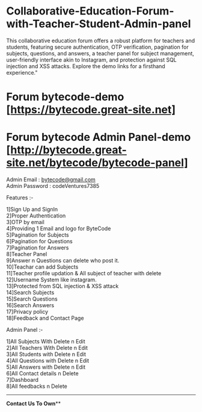 # Collaborative-Education-Forum-with-Teacher-Student-Admin-panel
This collaborative education forum offers a robust platform for teachers and students, featuring secure authentication, OTP verification, pagination for subjects, questions, and answers, a teacher panel for subject management, user-friendly interface akin to Instagram, and protection against SQL injection and XSS attacks. Explore the demo links for a firsthand experience."

# Forum bytecode-demo [https://bytecode.great-site.net]

# Forum bytecode Admin Panel-demo [http://bytecode.great-site.net/bytecode/bytecode-panel]

Admin Email : bytecode@gmail.com                                         
Admin Password : codeVentures7385

Features :-

1]Sign Up and SignIn \
2]Proper Authentication \
3]OTP by email \
4]Providing 1 Email and logo for ByteCode \
5]Pagination for Subjects \
6]Pagination for Questions \
7]Pagination for Answers \
8]Teacher Panel \
9]Answer n Questions can delete who post it. \
10]Teachar can add Subjects \
11]Teacher profile updation & All subject of teacher with delete \
12]Username System like instagram. \
13]Protected from SQL injection & XSS attack \
14]Search Subjects \
15]Search Questions \
16]Search Answers \
17]Privacy policy \
18]Feedback and Contact Page 

Admin Panel :-

1]All Subjects With Delete n Edit \
2]All Teachers With Delete n Edit \
3]All Students with Delete n Edit \
4]All Questions with Delete n Edit \
5]All Answers with Delete n Edit \
6]All Contact details n Delete \
7]Dashboard \
8]All feedbacks n Delete 

****************************************************************************************************************
************************************************Contact Us To Own**************************************************



